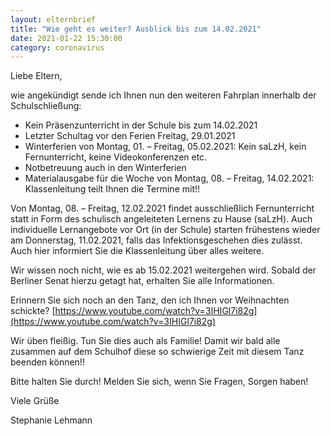 ```yaml
---
layout: elternbrief
title: "Wie geht es weiter? Ausblick bis zum 14.02.2021"
date: 2021-01-22 15:30:00
category: coronavirus
---
```


Liebe Eltern,

wie angekündigt sende ich Ihnen nun den weiteren Fahrplan innerhalb der Schulschließung:

 * Kein Präsenzunterricht in der Schule bis zum 14.02.2021
 * Letzter Schultag vor den Ferien Freitag, 29.01.2021
 * Winterferien von Montag, 01. – Freitag, 05.02.2021: Kein saLzH, kein Fernunterricht, keine Videokonferenzen etc.
 * Notbetreuung auch in den Winterferien
 * Materialausgabe für die Woche von Montag, 08. – Freitag, 14.02.2021: Klassenleitung teilt Ihnen die Termine mit!!

Von Montag, 08. – Freitag, 12.02.2021 findet ausschließlich Fernunterricht statt in Form des schulisch angeleiteten Lernens zu Hause (saLzH). Auch individuelle Lernangebote vor Ort (in der Schule) starten frühestens wieder am Donnerstag, 11.02.2021, falls das Infektionsgeschehen dies zulässt. Auch hier informiert Sie die Klassenleitung über alles weitere.

Wir wissen noch nicht, wie es ab 15.02.2021 weitergehen wird. Sobald der Berliner Senat hierzu getagt hat, erhalten Sie alle Informationen.

Erinnern Sie sich noch an den Tanz, den ich Ihnen vor Weihnachten schickte? [https://www.youtube.com/watch?v=3IHIGl7i82g](https://www.youtube.com/watch?v=3IHIGl7i82g)

Wir üben fleißig. Tun Sie dies auch als Familie! Damit wir bald alle zusammen auf dem Schulhof diese so schwierige Zeit mit diesem Tanz beenden können!!

Bitte halten Sie durch! Melden Sie sich, wenn Sie Fragen, Sorgen haben!

Viele Grüße

Stephanie Lehmann

